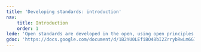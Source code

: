 ```yaml
---
title: 'Developing standards: introduction'
nav:
    title: Introduction
    order: 1
lede: 'Open standards are developed in the open, using open principles. Choose the development path that best suits your stakeholders and aims.'
gdoc: 'https://docs.google.com/document/d/1B2YU0LEfiBO48bI2ZrrybRwLm6G7qvzl_49S960YJ7E/edit'
---
```

